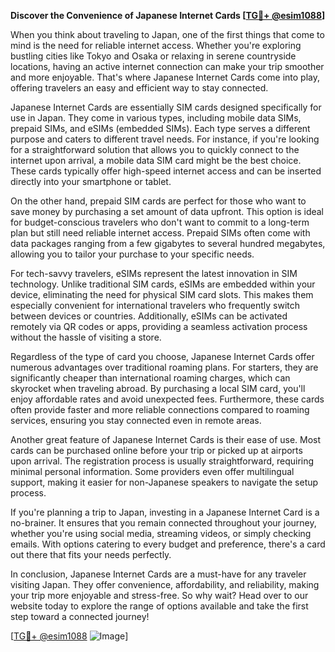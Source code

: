 **Discover the Convenience of Japanese Internet Cards [[TG💪+ @esim1088](https://t.me/s/esim1088)]**

When you think about traveling to Japan, one of the first things that come to mind is the need for reliable internet access. Whether you're exploring bustling cities like Tokyo and Osaka or relaxing in serene countryside locations, having an active internet connection can make your trip smoother and more enjoyable. That's where Japanese Internet Cards come into play, offering travelers an easy and efficient way to stay connected.

Japanese Internet Cards are essentially SIM cards designed specifically for use in Japan. They come in various types, including mobile data SIMs, prepaid SIMs, and eSIMs (embedded SIMs). Each type serves a different purpose and caters to different travel needs. For instance, if you're looking for a straightforward solution that allows you to quickly connect to the internet upon arrival, a mobile data SIM card might be the best choice. These cards typically offer high-speed internet access and can be inserted directly into your smartphone or tablet.

On the other hand, prepaid SIM cards are perfect for those who want to save money by purchasing a set amount of data upfront. This option is ideal for budget-conscious travelers who don't want to commit to a long-term plan but still need reliable internet access. Prepaid SIMs often come with data packages ranging from a few gigabytes to several hundred megabytes, allowing you to tailor your purchase to your specific needs.

For tech-savvy travelers, eSIMs represent the latest innovation in SIM technology. Unlike traditional SIM cards, eSIMs are embedded within your device, eliminating the need for physical SIM card slots. This makes them especially convenient for international travelers who frequently switch between devices or countries. Additionally, eSIMs can be activated remotely via QR codes or apps, providing a seamless activation process without the hassle of visiting a store.

Regardless of the type of card you choose, Japanese Internet Cards offer numerous advantages over traditional roaming plans. For starters, they are significantly cheaper than international roaming charges, which can skyrocket when traveling abroad. By purchasing a local SIM card, you'll enjoy affordable rates and avoid unexpected fees. Furthermore, these cards often provide faster and more reliable connections compared to roaming services, ensuring you stay connected even in remote areas.

Another great feature of Japanese Internet Cards is their ease of use. Most cards can be purchased online before your trip or picked up at airports upon arrival. The registration process is usually straightforward, requiring minimal personal information. Some providers even offer multilingual support, making it easier for non-Japanese speakers to navigate the setup process.

If you're planning a trip to Japan, investing in a Japanese Internet Card is a no-brainer. It ensures that you remain connected throughout your journey, whether you're using social media, streaming videos, or simply checking emails. With options catering to every budget and preference, there's a card out there that fits your needs perfectly.

In conclusion, Japanese Internet Cards are a must-have for any traveler visiting Japan. They offer convenience, affordability, and reliability, making your trip more enjoyable and stress-free. So why wait? Head over to our website today to explore the range of options available and take the first step toward a connected journey! 

[[TG💪+ @esim1088](https://t.me/s/esim1088) ![Image](https://i.postimg.cc/Y0z9fWf4/image.png)]